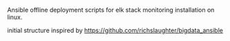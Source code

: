 Ansible offline deployment scripts for elk stack monitoring installation on linux.

initial structure inspired by https://github.com/richslaughter/bigdata_ansible
